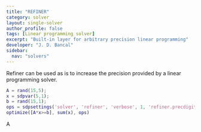 ```yaml
---
title: "REFINER"
category: solver
layout: single-solver
author_profile: false
tags: [Linear programming solver]
excerpt: "Built-in layer for arbitrary precision linear programming"
developer: "J. D. Bancal"
sidebar:
  nav: "solvers"
---
```



Refiner can be used as is to increase the precision provided by a linear programming solver.

````matlab
A = rand(15,5);
x = sdpvar(5,1);
b = rand(15,1);
ops = sdpsettings('solver', 'refiner', 'verbose', 1, 'refiner.precdigits', 14, 'refiner.internalsolver', 'sedumi', 'sedumi.eps', 1e-5)
optimize([A*x>=b], sum(x), ops)    
````
A 
